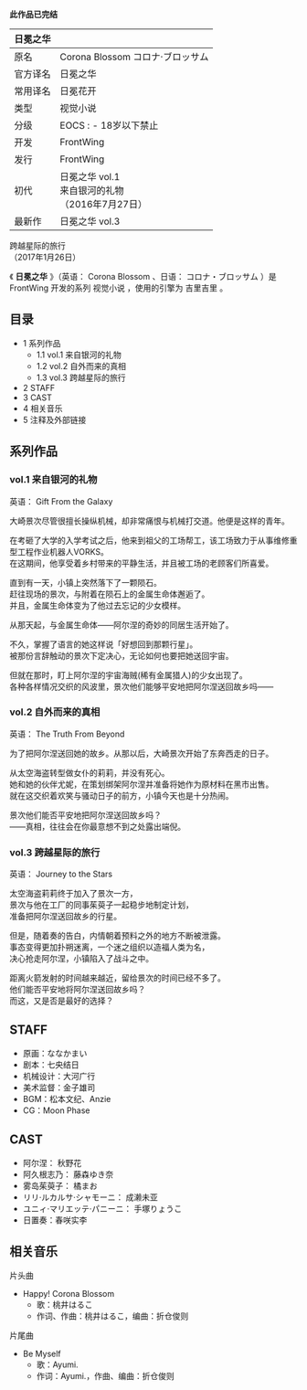 **此作品已完结**

|  日冕之华  ||
|---|---|
|原名  |  Corona Blossom  コロナ·ブロッサム   |
|官方译名  |  日冕之华   |
|常用译名  |  日冕花开   |
|类型  |  视觉小说   |
|分级  |    EOCS  :    \- 18岁以下禁止|
|开发  |  FrontWing   |
|发行  |  FrontWing   |
|初代  |  日冕之华 vol.1   <br>来自银河的礼物  <br>（2016年7月27日）  |
|最新作  |  日冕之华 vol.3   |
跨越星际的旅行  
（2017年1月26日）  
  
《 **日冕之华** 》（英语：  Corona Blossom  、日语：  コロナ・ブロッサム  ）是  FrontWing  开发的系列  视觉小说
，使用的引擎为  吉里吉里  。

##  目录

  * 1  系列作品 
    * 1.1  vol.1 来自银河的礼物 
    * 1.2  vol.2 自外而来的真相 
    * 1.3  vol.3 跨越星际的旅行 
  * 2  STAFF 
  * 3  CAST 
  * 4  相关音乐 
  * 5  注释及外部链接 

##  系列作品

###  vol.1 来自银河的礼物

英语：  Gift From the Galaxy

大崎景次尽管很擅长操纵机械，却非常痛恨与机械打交道。他便是这样的青年。  
  
在考砸了大学的入学考试之后，他来到祖父的工场帮工，该工场致力于从事维修重型工程作业机器人VORKS。  
在这期间，他享受着乡村带来的平静生活，并且被工场的老顾客们所喜爱。  
  
直到有一天，小镇上突然落下了一颗陨石。  
赶往现场的景次，与附着在陨石上的金属生命体邂逅了。  
并且，金属生命体变为了他过去忘记的少女模样。  
  
从那天起，与金属生命体——阿尔涅的奇妙的同居生活开始了。  
  
不久，掌握了语言的她这样说「好想回到那颗行星」。  
被那份言辞触动的景次下定决心，无论如何也要把她送回宇宙。  
  
但就在那时，盯上阿尔涅的宇宙海贼(稀有金属猎人)的少女出现了。  
各种各样情况交织的风波里，景次他们能够平安地把阿尔涅送回故乡吗——

###  vol.2 自外而来的真相

英语：  The Truth From Beyond

为了把阿尔涅送回她的故乡。从那以后，大崎景次开始了东奔西走的日子。  
  
从太空海盗转型做女仆的莉莉，并没有死心。  
她和她的伙伴尤妮，在策划绑架阿尔涅并准备将她作为原材料在黑市出售。  
就在这交织着欢笑与骚动日子的前方，小镇今天也是十分热闹。  
  
景次他们能否平安地把阿尔涅送回故乡吗？  
——真相，往往会在你最意想不到之处露出端倪。

###  vol.3 跨越星际的旅行

英语：  Journey to the Stars

太空海盗莉莉终于加入了景次一方，  
景次与他在工厂的同事茱萸子一起稳步地制定计划，  
准备把阿尔涅送回故乡的行星。  
  
但是，随着奏的告白，内情朝着预料之外的地方不断被泄露。  
事态变得更加扑朔迷离，一个迷之组织以造福人类为名，  
决心抢走阿尔涅，小镇陷入了战斗之中。  
  
距离火箭发射的时间越来越近，留给景次的时间已经不多了。  
他们能否平安地将阿尔涅送回故乡吗？  
而这，又是否是最好的选择？

##  STAFF

  * 原画：ななかまい 
  * 剧本：七央结日 
  * 机械设计：大河广行 
  * 美术监督：金子雄司 
  * BGM：松本文纪、Anzie 
  * CG：Moon Phase 

##  CAST

  * 阿尔涅：  秋野花 
  * 阿久根志乃：  藤森ゆき奈 
  * 雾岛茱萸子：  橘まお 
  * リリ·ルカルサ·シャモーニ：  成濑未亚 
  * ユニィ·マリエッテ·パニーニ：  手塚りょうこ 
  * 日置奏：春咲实李 

##  相关音乐

片头曲

  * Happy! Corona Blossom 
    * 歌：桃井はるこ 
    * 作词、作曲：桃井はるこ，编曲：折仓俊则 

片尾曲

  * Be Myself 
    * 歌：Ayumi. 
    * 作词：Ayumi.，作曲、编曲：折仓俊则 
